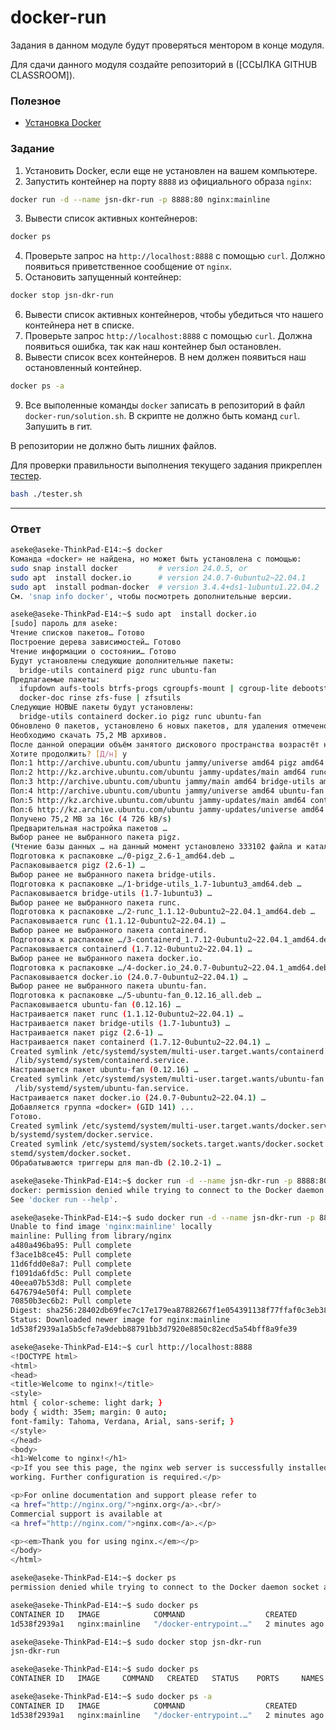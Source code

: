 # docker-run

Задания в данном модуле будут проверяться ментором в конце модуля.

Для сдачи данного модуля создайте репозиторий в ([ССЫЛКА GITHUB CLASSROOM]).

### Полезное

- [Установка Docker](https://docs.docker.com/get-docker/)

### Задание

1. Установить Docker, если еще не установлен на вашем компьютере.
2. Запустить контейнер на порту `8888` из официального образа `nginx`:

```bash
docker run -d --name jsn-dkr-run -p 8888:80 nginx:mainline
```

3. Вывести список активных контейнеров:

```bash
docker ps
```

4. Проверьте запрос на `http://localhost:8888` с помощью `curl`. Должно появиться приветственное сообщение от `nginx`.
5. Остановить запущенный контейнер:

```bash
docker stop jsn-dkr-run
```

6. Вывести список активных контейнеров, чтобы убедиться что нашего контейнера нет в списке.
7. Проверьте запрос `http://localhost:8888` с помощью `curl`. Должна появиться ошибка, так как наш контейнер был остановлен.
8. Вывести список всех контейнеров. В нем должен появиться наш остановленный контейнер.

```bash
docker ps -a
```

9. Все выполенные команды `docker` записать в репозиторий в файл `docker-run/solution.sh`. В скрипте не должно быть команд `curl`.
   Запушить в гит.

В репозитории не должно быть лишних файлов.

Для проверки правильности выполнения текущего задания прикреплен [тестер][tester].

```bash
bash ./tester.sh
```

[tester]: https://stepik.org/media/attachments/lesson/691221/tester-docker-run.sh

---

### Ответ

```bash
aseke@aseke-ThinkPad-E14:~$ docker
Команда «docker» не найдена, но может быть установлена с помощью:
sudo snap install docker         # version 24.0.5, or
sudo apt  install docker.io      # version 24.0.7-0ubuntu2~22.04.1
sudo apt  install podman-docker  # version 3.4.4+ds1-1ubuntu1.22.04.2
См. 'snap info docker', чтобы посмотреть дополнительные версии.

aseke@aseke-ThinkPad-E14:~$ sudo apt  install docker.io
[sudo] пароль для aseke:          
Чтение списков пакетов… Готово
Построение дерева зависимостей… Готово
Чтение информации о состоянии… Готово         
Будут установлены следующие дополнительные пакеты:
  bridge-utils containerd pigz runc ubuntu-fan
Предлагаемые пакеты:
  ifupdown aufs-tools btrfs-progs cgroupfs-mount | cgroup-lite debootstrap
  docker-doc rinse zfs-fuse | zfsutils
Следующие НОВЫЕ пакеты будут установлены:
  bridge-utils containerd docker.io pigz runc ubuntu-fan
Обновлено 0 пакетов, установлено 6 новых пакетов, для удаления отмечено 0 пакетов, и 2 пакетов не обновлено.
Необходимо скачать 75,2 MB архивов.
После данной операции объём занятого дискового пространства возрастёт на 283 MB.
Хотите продолжить? [Д/н] y
Пол:1 http://archive.ubuntu.com/ubuntu jammy/universe amd64 pigz amd64 2.6-1 [63,6 kB]
Пол:2 http://kz.archive.ubuntu.com/ubuntu jammy-updates/main amd64 runc amd64 1.1.12-0ubuntu2~22.04.1 [8 405 kB]
Пол:3 http://archive.ubuntu.com/ubuntu jammy/main amd64 bridge-utils amd64 1.7-1ubuntu3 [34,4 kB]
Пол:4 http://archive.ubuntu.com/ubuntu jammy/universe amd64 ubuntu-fan all 0.12.16 [35,2 kB]
Пол:5 http://kz.archive.ubuntu.com/ubuntu jammy-updates/main amd64 containerd amd64 1.7.12-0ubuntu2~22.04.1 [37,8 MB]
Пол:6 http://kz.archive.ubuntu.com/ubuntu jammy-updates/universe amd64 docker.io amd64 24.0.7-0ubuntu2~22.04.1 [28,8 MB]
Получено 75,2 MB за 16с (4 726 kB/s)                                           
Предварительная настройка пакетов …
Выбор ранее не выбранного пакета pigz.
(Чтение базы данных … на данный момент установлено 333102 файла и каталога.)
Подготовка к распаковке …/0-pigz_2.6-1_amd64.deb …
Распаковывается pigz (2.6-1) …
Выбор ранее не выбранного пакета bridge-utils.
Подготовка к распаковке …/1-bridge-utils_1.7-1ubuntu3_amd64.deb …
Распаковывается bridge-utils (1.7-1ubuntu3) …
Выбор ранее не выбранного пакета runc.
Подготовка к распаковке …/2-runc_1.1.12-0ubuntu2~22.04.1_amd64.deb …
Распаковывается runc (1.1.12-0ubuntu2~22.04.1) …
Выбор ранее не выбранного пакета containerd.
Подготовка к распаковке …/3-containerd_1.7.12-0ubuntu2~22.04.1_amd64.deb …
Распаковывается containerd (1.7.12-0ubuntu2~22.04.1) …
Выбор ранее не выбранного пакета docker.io.
Подготовка к распаковке …/4-docker.io_24.0.7-0ubuntu2~22.04.1_amd64.deb …
Распаковывается docker.io (24.0.7-0ubuntu2~22.04.1) …
Выбор ранее не выбранного пакета ubuntu-fan.
Подготовка к распаковке …/5-ubuntu-fan_0.12.16_all.deb …
Распаковывается ubuntu-fan (0.12.16) …
Настраивается пакет runc (1.1.12-0ubuntu2~22.04.1) …
Настраивается пакет bridge-utils (1.7-1ubuntu3) …
Настраивается пакет pigz (2.6-1) …
Настраивается пакет containerd (1.7.12-0ubuntu2~22.04.1) …
Created symlink /etc/systemd/system/multi-user.target.wants/containerd.service →
 /lib/systemd/system/containerd.service.
Настраивается пакет ubuntu-fan (0.12.16) …
Created symlink /etc/systemd/system/multi-user.target.wants/ubuntu-fan.service →
 /lib/systemd/system/ubuntu-fan.service.
Настраивается пакет docker.io (24.0.7-0ubuntu2~22.04.1) …
Добавляется группа «docker» (GID 141) ...
Готово.
Created symlink /etc/systemd/system/multi-user.target.wants/docker.service → /li
b/systemd/system/docker.service.
Created symlink /etc/systemd/system/sockets.target.wants/docker.socket → /lib/sy
stemd/system/docker.socket.
Обрабатываются триггеры для man-db (2.10.2-1) …

aseke@aseke-ThinkPad-E14:~$ docker run -d --name jsn-dkr-run -p 8888:80 nginx:mainline
docker: permission denied while trying to connect to the Docker daemon socket at unix:///var/run/docker.sock: Post "http://%2Fvar%2Frun%2Fdocker.sock/v1.24/containers/create?name=jsn-dkr-run": dial unix /var/run/docker.sock: connect: permission denied.
See 'docker run --help'.

aseke@aseke-ThinkPad-E14:~$ sudo docker run -d --name jsn-dkr-run -p 8888:80 nginx:mainline
Unable to find image 'nginx:mainline' locally
mainline: Pulling from library/nginx
a480a496ba95: Pull complete 
f3ace1b8ce45: Pull complete 
11d6fdd0e8a7: Pull complete 
f1091da6fd5c: Pull complete 
40eea07b53d8: Pull complete 
6476794e50f4: Pull complete 
70850b3ec6b2: Pull complete 
Digest: sha256:28402db69fec7c17e179ea87882667f1e054391138f77ffaf0c3eb388efc3ffb
Status: Downloaded newer image for nginx:mainline
1d538f2939a1a5b5cfe7a9debb88791bb3d7920e8850c82ecd5a54bff8a9fe39

aseke@aseke-ThinkPad-E14:~$ curl http://localhost:8888
<!DOCTYPE html>
<html>
<head>
<title>Welcome to nginx!</title>
<style>
html { color-scheme: light dark; }
body { width: 35em; margin: 0 auto;
font-family: Tahoma, Verdana, Arial, sans-serif; }
</style>
</head>
<body>
<h1>Welcome to nginx!</h1>
<p>If you see this page, the nginx web server is successfully installed and
working. Further configuration is required.</p>

<p>For online documentation and support please refer to
<a href="http://nginx.org/">nginx.org</a>.<br/>
Commercial support is available at
<a href="http://nginx.com/">nginx.com</a>.</p>

<p><em>Thank you for using nginx.</em></p>
</body>
</html>

aseke@aseke-ThinkPad-E14:~$ docker ps
permission denied while trying to connect to the Docker daemon socket at unix:///var/run/docker.sock: Get "http://%2Fvar%2Frun%2Fdocker.sock/v1.24/containers/json": dial unix /var/run/docker.sock: connect: permission denied

aseke@aseke-ThinkPad-E14:~$ sudo docker ps
CONTAINER ID   IMAGE            COMMAND                  CREATED         STATUS         PORTS                                   NAMES
1d538f2939a1   nginx:mainline   "/docker-entrypoint.…"   2 minutes ago   Up 2 minutes   0.0.0.0:8888->80/tcp, :::8888->80/tcp   jsn-dkr-run

aseke@aseke-ThinkPad-E14:~$ sudo docker stop jsn-dkr-run
jsn-dkr-run

aseke@aseke-ThinkPad-E14:~$ sudo docker ps
CONTAINER ID   IMAGE     COMMAND   CREATED   STATUS    PORTS     NAMES

aseke@aseke-ThinkPad-E14:~$ sudo docker ps -a
CONTAINER ID   IMAGE            COMMAND                  CREATED         STATUS                     PORTS     NAMES
1d538f2939a1   nginx:mainline   "/docker-entrypoint.…"   2 minutes ago   Exited (0) 6 seconds ago             jsn-dkr-run